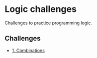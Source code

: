 # Logic challenges

Challenges to practice programming logic.

## Challenges

- [1. Combinations](./challenges/1-combinations.js)
